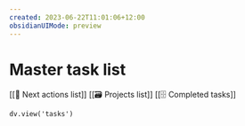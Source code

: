 ```yaml
---
created: 2023-06-22T11:01:06+12:00
obsidianUIMode: preview
---
```

# Master task list

[[📝 Next actions list]]
[[🗃️ Projects list]]
[[🗄️ Completed tasks]]

```dataviewjs
dv.view('tasks')
```
